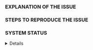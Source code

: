 ### EXPLANATION OF THE ISSUE

<!-- What happens, under which versions, under what conditions, when, and what were you expecting instead. -->

### STEPS TO REPRODUCE THE ISSUE

<!-- 1. List steps to reproduce your issue so we can replicate. -->

### SYSTEM STATUS

<details>
```
Grab the system status report from WooCommerce > System Status and paste it here between the `details` tags.
```
</details>

<!--
BEFORE POSTING YOUR ISSUE
- These comments won't show up when you submit the issue.
- Try to add as much detail as possible. Be specific!
- GitHub issues ARE NOT FOR SUPPORT! If you have questions, use the either:
  - https://wordpress.org/support/plugin/woocommerce for general support
  - https://woocommerce.com/my-account/tickets/ for premium plugin support
- If you're requesting a new feature, explain why you'd like it to be added.
- Search this repository (top of the page) for the issue and it has not been fixed or reported already.

Before logging BUGS, ensure you:
- Use the latest stable release of WooCommerce.
- Disabled all plugins to ensure it's a core bug and not a plugin issue.
- Switched to Twenty Twelve theme to ensure it's a core bug and not a theme issue.
-->
